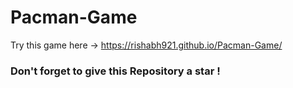 # Pacman-Game


Try this game here -> https://rishabh921.github.io/Pacman-Game/

<h3> Don't forget to give this Repository a star ! </h3>
